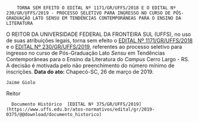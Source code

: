         TORNA SEM EFEITO O EDITAL Nº 1171/GR/UFFS/2018 E O EDITAL Nº 230/GR/UFFS/2019 - PROCESSO SELETIVO PARA INGRESSO NO CURSO DE PÓS-GRADUAÇÃO LATO SENSU EM TENDÊNCIAS CONTEMPORÂNEAS PARA O ENSINO DA LITERATURA  

 O REITOR DA UNIVERSIDADE FEDERAL DA FRONTEIRA SUL (UFFS), no uso de suas atribuições legais, torna sem efeito o [EDITAL Nº 1171/GR/UFFS/2018](https://www.uffs.edu.br/atos-normativos/edital/gr/2018-1171) e o [EDITAL Nº 230/GR/UFFS/2019](https://www.uffs.edu.br/atos-normativos/edital/gr/2019-0230), referentes ao processo seletivo para ingresso no curso de Pós-Graduação Lato *Sensu*  em Tendências Contemporâneas para o Ensino da Literatura do *Campus*  Cerro Largo - RS. A decisão é motivada pelo não preenchimento do número mínimo de inscrições.      **Data do ato:** Chapecó-SC, 26 de março de 2019.   
 

    Jaime Giolo   
 Reitor 

      Documento Histórico  [EDITAL Nº 375/GR/UFFS/2019](https://www.uffs.edu.br/atos-normativos/edital/gr/2019-0375/@@download/documento_historico)     
      